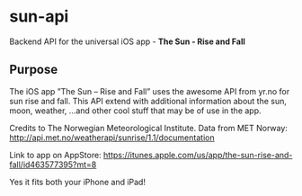 # sun-api
Backend API for the universal iOS app - **The Sun - Rise and Fall**

## Purpose
The iOS app ”The Sun – Rise and Fall” uses the awesome API from yr.no for sun rise and fall. This API extend with additional information about the sun, moon, weather, …and other cool stuff that may be of use in the app.

Credits to The Norwegian Meteorological Institute. Data from MET Norway: http://api.met.no/weatherapi/sunrise/1.1/documentation

Link to app on AppStore: https://itunes.apple.com/us/app/the-sun-rise-and-fall/id463577395?mt=8 

Yes it fits both your iPhone and iPad!

